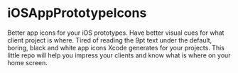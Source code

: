 # iOSAppPrototypeIcons
Better app icons for your iOS prototypes. Have better visual cues for what client project is where. Tired of reading the 9pt text under the default, boring, black and white app icons Xcode generates for your projects. This little repo will help you impress your clients and know what is where on your home screen.